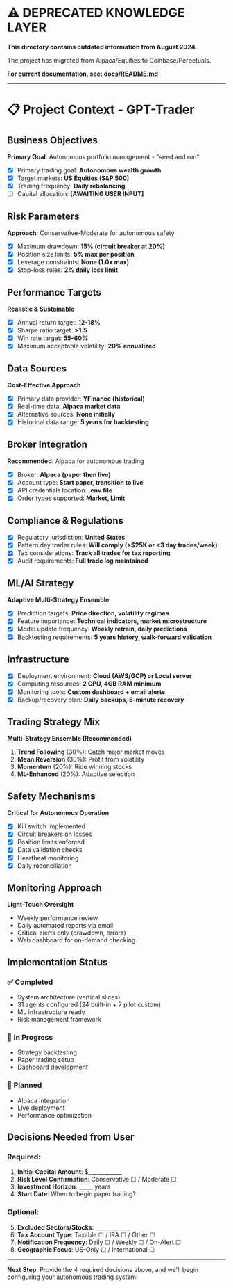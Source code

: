 # ⚠️ DEPRECATED KNOWLEDGE LAYER

**This directory contains outdated information from August 2024.**

The project has migrated from Alpaca/Equities to Coinbase/Perpetuals.

**For current documentation, see: [docs/README.md](../docs/README.md)**

---

# 📋 Project Context - GPT-Trader

## Business Objectives
**Primary Goal**: Autonomous portfolio management - "seed and run"
- [x] Primary trading goal: **Autonomous wealth growth**
- [x] Target markets: **US Equities (S&P 500)**
- [x] Trading frequency: **Daily rebalancing**
- [ ] Capital allocation: **[AWAITING USER INPUT]**

## Risk Parameters
**Approach**: Conservative-Moderate for autonomous safety
- [x] Maximum drawdown: **15% (circuit breaker at 20%)**
- [x] Position size limits: **5% max per position**
- [x] Leverage constraints: **None (1.0x max)**
- [x] Stop-loss rules: **2% daily loss limit**

## Performance Targets
**Realistic & Sustainable**
- [x] Annual return target: **12-18%**
- [x] Sharpe ratio target: **>1.5**
- [x] Win rate target: **55-60%**
- [x] Maximum acceptable volatility: **20% annualized**

## Data Sources
**Cost-Effective Approach**
- [x] Primary data provider: **YFinance (historical)**
- [x] Real-time data: **Alpaca market data**
- [x] Alternative sources: **None initially**
- [x] Historical data range: **5 years for backtesting**

## Broker Integration
**Recommended**: Alpaca for autonomous trading
- [x] Broker: **Alpaca (paper then live)**
- [x] Account type: **Start paper, transition to live**
- [x] API credentials location: **.env file**
- [x] Order types supported: **Market, Limit**

## Compliance & Regulations
- [x] Regulatory jurisdiction: **United States**
- [x] Pattern day trader rules: **Will comply (>$25K or <3 day trades/week)**
- [x] Tax considerations: **Track all trades for tax reporting**
- [x] Audit requirements: **Full trade log maintained**

## ML/AI Strategy
**Adaptive Multi-Strategy Ensemble**
- [x] Prediction targets: **Price direction, volatility regimes**
- [x] Feature importance: **Technical indicators, market microstructure**
- [x] Model update frequency: **Weekly retrain, daily predictions**
- [x] Backtesting requirements: **5 years history, walk-forward validation**

## Infrastructure
- [x] Deployment environment: **Cloud (AWS/GCP) or Local server**
- [x] Computing resources: **2 CPU, 4GB RAM minimum**
- [x] Monitoring tools: **Custom dashboard + email alerts**
- [x] Backup/recovery plan: **Daily backups, 5-minute recovery**

## Trading Strategy Mix
**Multi-Strategy Ensemble (Recommended)**
1. **Trend Following** (30%): Catch major market moves
2. **Mean Reversion** (30%): Profit from volatility
3. **Momentum** (20%): Ride winning stocks
4. **ML-Enhanced** (20%): Adaptive selection

## Safety Mechanisms
**Critical for Autonomous Operation**
- [x] Kill switch implemented
- [x] Circuit breakers on losses
- [x] Position limits enforced
- [x] Data validation checks
- [x] Heartbeat monitoring
- [x] Daily reconciliation

## Monitoring Approach
**Light-Touch Oversight**
- Weekly performance review
- Daily automated reports via email
- Critical alerts only (drawdown, errors)
- Web dashboard for on-demand checking

## Implementation Status

### ✅ Completed
- System architecture (vertical slices)
- 31 agents configured (24 built-in + 7 pilot custom)
- ML infrastructure ready
- Risk management framework

### 🚧 In Progress  
- Strategy backtesting
- Paper trading setup
- Dashboard development

### 📅 Planned
- Alpaca integration
- Live deployment
- Performance optimization

## Decisions Needed from User

### Required:
1. **Initial Capital Amount**: $____________
2. **Risk Level Confirmation**: Conservative ☐ / Moderate ☐
3. **Investment Horizon**: _____ years
4. **Start Date**: When to begin paper trading?

### Optional:
5. **Excluded Sectors/Stocks**: _____________
6. **Tax Account Type**: Taxable ☐ / IRA ☐ / Other ☐
7. **Notification Frequency**: Daily ☐ / Weekly ☐ / On-Alert ☐
8. **Geographic Focus**: US-Only ☐ / International ☐

---
**Next Step**: Provide the 4 required decisions above, and we'll begin configuring your autonomous trading system!
